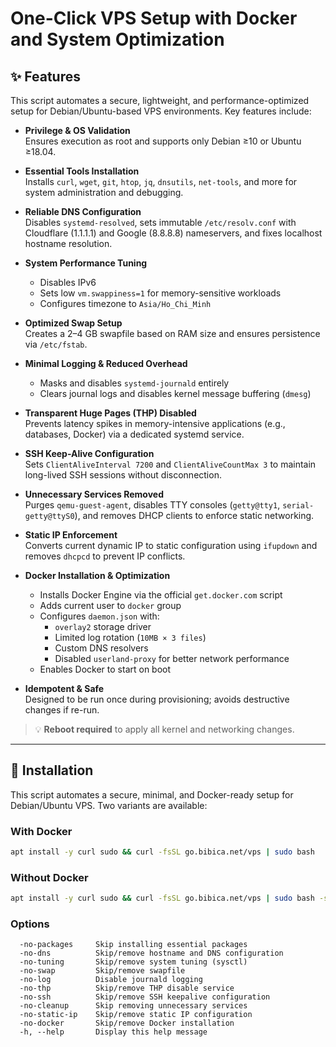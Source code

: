 # One-Click VPS Setup with Docker and System Optimization

## ✨ Features

This script automates a secure, lightweight, and performance-optimized setup for Debian/Ubuntu-based VPS environments. Key features include:

- **Privilege & OS Validation**  
  Ensures execution as root and supports only Debian ≥10 or Ubuntu ≥18.04.

- **Essential Tools Installation**  
  Installs `curl`, `wget`, `git`, `htop`, `jq`, `dnsutils`, `net-tools`, and more for system administration and debugging.

- **Reliable DNS Configuration**  
  Disables `systemd-resolved`, sets immutable `/etc/resolv.conf` with Cloudflare (1.1.1.1) and Google (8.8.8.8) nameservers, and fixes localhost hostname resolution.

- **System Performance Tuning**  
  - Disables IPv6  
  - Sets low `vm.swappiness=1` for memory-sensitive workloads  
  - Configures timezone to `Asia/Ho_Chi_Minh`

- **Optimized Swap Setup**  
  Creates a 2–4 GB swapfile based on RAM size and ensures persistence via `/etc/fstab`.

- **Minimal Logging & Reduced Overhead**  
  - Masks and disables `systemd-journald` entirely  
  - Clears journal logs and disables kernel message buffering (`dmesg`)

- **Transparent Huge Pages (THP) Disabled**  
  Prevents latency spikes in memory-intensive applications (e.g., databases, Docker) via a dedicated systemd service.

- **SSH Keep-Alive Configuration**  
  Sets `ClientAliveInterval 7200` and `ClientAliveCountMax 3` to maintain long-lived SSH sessions without disconnection.

- **Unnecessary Services Removed**  
  Purges `qemu-guest-agent`, disables TTY consoles (`getty@tty1`, `serial-getty@ttyS0`), and removes DHCP clients to enforce static networking.

- **Static IP Enforcement**  
  Converts current dynamic IP to static configuration using `ifupdown` and removes `dhcpcd` to prevent IP conflicts.

- **Docker Installation & Optimization**  
  - Installs Docker Engine via the official `get.docker.com` script  
  - Adds current user to `docker` group  
  - Configures `daemon.json` with:
    - `overlay2` storage driver  
    - Limited log rotation (`10MB × 3 files`)  
    - Custom DNS resolvers  
    - Disabled `userland-proxy` for better network performance  
  - Enables Docker to start on boot

- **Idempotent & Safe**  
  Designed to be run once during provisioning; avoids destructive changes if re-run.

> 💡 **Reboot required** to apply all kernel and networking changes.

---

## 🚀 Installation

This script automates a secure, minimal, and Docker-ready setup for Debian/Ubuntu VPS. Two variants are available:

### With Docker
```bash
apt install -y curl sudo && curl -fsSL go.bibica.net/vps | sudo bash
```

### Without Docker
```bash
apt install -y curl sudo && curl -fsSL go.bibica.net/vps | sudo bash -s -- -no-docker
```
### Options
```
  -no-packages     Skip installing essential packages
  -no-dns          Skip/remove hostname and DNS configuration
  -no-tuning       Skip/remove system tuning (sysctl)
  -no-swap         Skip/remove swapfile
  -no-log          Disable journald logging
  -no-thp          Skip/remove THP disable service
  -no-ssh          Skip/remove SSH keepalive configuration
  -no-cleanup      Skip removing unnecessary services
  -no-static-ip    Skip/remove static IP configuration
  -no-docker       Skip/remove Docker installation
  -h, --help       Display this help message
```
